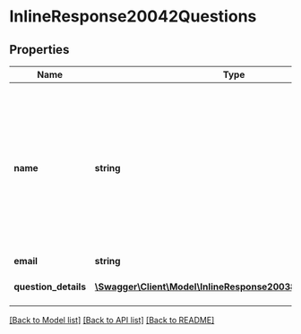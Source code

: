 # InlineResponse20042Questions

## Properties
Name | Type | Description | Notes
------------ | ------------- | ------------- | -------------
**name** | **string** | Participant display name.&lt;br&gt;   If anonymous [Q&amp;A](https://support.zoom.us/hc/en-us/articles/203686015-Getting-Started-with-Question-Answer) option is enabled and if a participant submits the Q&amp;A without providing their name, the value of the &#x60;name&#x60; field will be \&quot;Anonymous Attendee\&quot;. | [optional] 
**email** | **string** | Participant email. | [optional] 
**question_details** | [**\Swagger\Client\Model\InlineResponse20038QuestionDetails[]**](InlineResponse20038QuestionDetails.md) | Array of questions from user. | [optional] 

[[Back to Model list]](../README.md#documentation-for-models) [[Back to API list]](../README.md#documentation-for-api-endpoints) [[Back to README]](../README.md)


